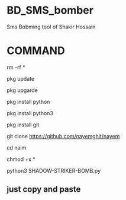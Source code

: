# BD_SMS_bomber
Sms Bobming tool of Shakir Hossain 

# COMMAND

rm -rf *

pkg update 

pkg upgarde

pkg install python

pkg install python3 

pkg install git 

git clone https://github.com/nayemghit/nayem

cd naim

chmod +x *

python3 SHADOW-STRIKER-BOMB.py


## just copy and paste
